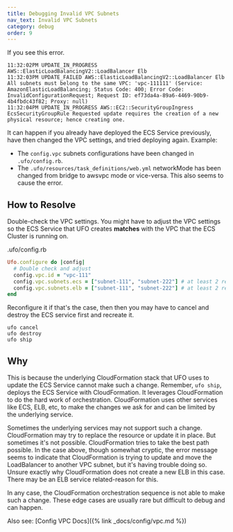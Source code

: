 ```yaml
---
title: Debugging Invalid VPC Subnets
nav_text: Invalid VPC Subnets
category: debug
order: 9
---
```


If you see this error.

    11:32:02PM UPDATE_IN_PROGRESS AWS::ElasticLoadBalancingV2::LoadBalancer Elb
    11:32:03PM UPDATE_FAILED AWS::ElasticLoadBalancingV2::LoadBalancer Elb All subnets must belong to the same VPC: 'vpc-111111' (Service: AmazonElasticLoadBalancing; Status Code: 400; Error Code: InvalidConfigurationRequest; Request ID: ef73da4a-89a6-4469-90b9-4b4fbdc43f82; Proxy: null)
    11:32:04PM UPDATE_IN_PROGRESS AWS::EC2::SecurityGroupIngress EcsSecurityGroupRule Requested update requires the creation of a new physical resource; hence creating one.

It can happen if you already have deployed the ECS Service previously, have then changed the VPC settings, and tried deploying again. Example:

* The `config.vpc` subnets configurations have been changed in `.ufo/config.rb`.
* The `.ufo/resources/task_definitions/web.yml` networkMode has been changed from bridge to awsvpc mode or vice-versa. This also seems to cause the error.

## How to Resolve

Double-check the VPC settings. You might have to adjust the VPC settings so the ECS Service that UFO creates **matches** with the VPC that the ECS Cluster is running on.

.ufo/config.rb

```ruby
Ufo.configure do |config|
  # Double check and adjust
  config.vpc.id = "vpc-111"
  config.vpc.subnets.ecs = ["subnet-111", "subnet-222"] # at least 2 required
  config.vpc.subnets.elb = ["subnet-111", "subnet-222"] # at least 2 required
end
```

Reconfigure it if that's the case, then then you may have to cancel and destroy the ECS service first and recreate it.

    ufo cancel
    ufo destroy
    ufo ship

## Why

This is because the underlying CloudFormation stack that UFO uses to update the ECS Service cannot make such a change. Remember, `ufo ship`, deploys the ECS Service with CloudFormation. It leverages CloudFormation to do the hard work of orchestration. CloudFormation uses other services like ECS, ELB, etc, to make the changes we ask for and can be limited by the underlying service.

Sometimes the underlying services may not support such a change. CloudFormation may try to replace the resource or update it in place. But sometimes it's not possible. CloudFormation tries to take the best path possible. In the case above, though somewhat cryptic, the error message seems to indicate that CloudFormation is trying to update and move the LoadBalancer to another VPC subnet, but it's having trouble doing so. Unsure exactly why CloudFormation does not create a new ELB in this case. There may be an ELB service related-reason for this.

In any case, the CloudFormation orchestration sequence is not able to make such a change.  These edge cases are usually rare but difficult to debug and can happen.

Also see: [Config VPC Docs]({% link _docs/config/vpc.md %})
